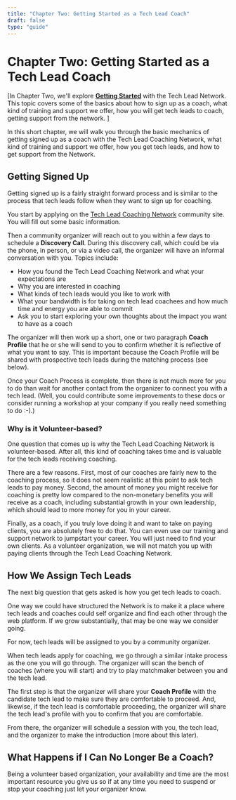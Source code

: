 ```yaml
---
title: "Chapter Two: Getting Started as a Tech Lead Coach"
draft: false
type: "guide"
---
```


# Chapter Two: Getting Started as a Tech Lead Coach

[In Chapter Two, we'll explore **[Getting Started](./getting-started.md)** with the Tech Lead Network. This topic covers some of the basics about how to sign up as a coach, what kind of training and support we offer, how you will get tech leads to coach, getting support from the network. ]

In this short chapter, we will walk you through the basic mechanics of getting signed up as a coach with the Tech Lead Coaching Network, what kind of training and support we offer, how you get tech leads, and how to get support from the Network.

## Getting Signed Up

Getting signed up is a fairly straight forward process and is similar to the process that tech leads follow when they want to sign up for coaching.

You start by applying on the [Tech Lead Coaching Network](https://techleadcoaching.com) community site. You will fill out some basic information.

Then a community organizer will reach out to you within a few days to schedule a **Discovery Call**. During this discovery call, which could be via the phone, in person, or via a video call, the organizer will have an informal conversation with you. Topics include:
* How you found the Tech Lead Coaching Network and what your expectations are
* Why you are interested in coaching
* What kinds of tech leads would you like to work with
* What your bandwidth is for taking on tech lead coachees and how much time and energy you are able to commit
* Ask you to start exploring your own thoughts about the impact you want to have as a coach

The organizer will then work up a short, one or two paragraph **Coach Profile** that he or she will send to you to confirm whether it is reflective of what you want to say. This is important because the Coach Profile will be shared with prospective tech leads during the matching process (see below).

Once your Coach Process is complete, then there is not much more for you to do than wait for another contact from the organizer to connect you with a tech lead. (Well, you could contribute some improvements to these docs or consider running a workshop at your company if you really need something to do :-).)

### Why is it Volunteer-based?

One question that comes up is why the Tech Lead Coaching Network is volunteer-based. After all, this kind of coaching takes time and is valuable for the tech leads receiving coaching.

There are a few reasons. First, most of our coaches are fairly new to the coaching process, so it does not seem realistic at this point to ask tech leads to pay money. Second, the amount of money you might receive for coaching is pretty low compared to the non-monetary benefits you will receive as a coach, including substantial growth in your own leadership, which should lead to more money for you in your career.

Finally, as a coach, if you truly love doing it and want to take on paying clients, you are absolutely free to do that. You can even use our training and support network to jumpstart your career. You will just need to find your own clients. As a volunteer organization, we will not match you up with paying clients through the Tech Lead Coaching Network.

## How We Assign Tech Leads

The next big question that gets asked is how you get tech leads to coach. 

One way we could have structured the Network is to make it a place where tech leads and coaches could self organize and find each other through the web platform. If we grow substantially, that may be one way we consider going.

For now, tech leads will be assigned to you by a community organizer.

When tech leads apply for coaching, we go through a similar intake process as the one you will go through. The organizer will scan the bench of coaches (where you will start) and try to play matchmaker between you and the tech lead.

The first step is that the organizer will share your **Coach Profile** with the candidate tech lead to make sure they are comfortable to proceed. And, likewise, if the tech lead is comfortable proceeding, the organizer will share the tech lead's profile with you to confirm that you are comfortable.

From there, the organizer will schedule a session with you, the tech lead, and the organizer to make the introduction (more about this later).

## What Happens if I Can No Longer Be a Coach?

Being a volunteer based organization, your availability and time are the most important resource you give us so if at any time you need to suspend or stop your coaching just let your organizer know.
